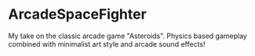 # ArcadeSpaceFighter
 My take on the classic arcade game "Asteroids". Physics based gameplay combined with minimalist art style and arcade sound effects!
